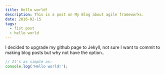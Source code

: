 ```yaml
---
title: Hello world!
description: This is a post on My Blog about agile frameworks.
date: 2016-02-15
tags:
  - fist post
  - hello world
---
```


I decided to upgrade my github page to Jekyll, not sure I want to commit to making blog posts but why not have the option..

```js
// It's as simple as:
console.log('Hello world!');
```
